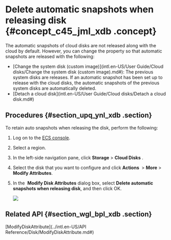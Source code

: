 # Delete automatic snapshots when releasing disk {#concept_c45_jml_xdb .concept}

The automatic snapshots of cloud disks are not released along with the cloud by default. However, you can change the property so that automatic snapshots are released with the following:

-   [Change the system disk \(custom image\)](intl.en-US/User Guide/Cloud disks/Change the system disk (custom image).md#): The previous system disks are releases. If an automatic snapshot has been set up to release with the cloud disks, the automatic snapshots of the previous  system disks are automatically deleted.
-   [Detach a cloud disk](intl.en-US/User Guide/Cloud disks/Detach a cloud disk.md#)

## Procedures {#section_upq_ynl_xdb .section}

To retain auto snapshots when releasing the disk, perform the following:

1.  Log on to the [ECS console](https://ecs.console.aliyun.com/#/home).
2.  Select a region.
3.  In the left-side navigation pane, click **Storage** \> **Cloud Disks** .
4.  Select the disk that you want to configure and click **Actions**  \> **More** \> **Modify Attributes**.
5.  In the  **Modify Disk Attributes** dialog box, select **Delete automatic snapshots when releasing disk**, and then click OK.

    ![](http://static-aliyun-doc.oss-cn-hangzhou.aliyuncs.com/assets/img/9690/4573_en-US.png)


## Related API {#section_wgl_bpl_xdb .section}

[ModifyDiskAttribute](../intl.en-US/API Reference/Disk/ModifyDiskAttribute.md#)

